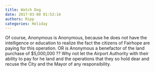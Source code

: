 ```yaml
---
title: Watch Dog
date: 2017-03-08 01:53:14
authors: Ripp
categories: Holiday
---
```


 Of course, Anonymous is Anonymous, because he does not have the intelligence or education to realize the fact the  citizens of Fairhope are paying for this operation.
OR is Anonymous a benefactor of the land purchase of $5,000,000  ??  Why not let the Airport Authority  with their ability to pay for he land and the operations that they so hold dear and  recuse the City and the Mayor of any responsibility.